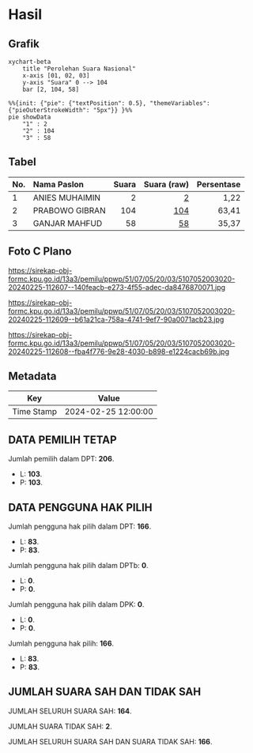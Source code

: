 # Hasil

## Grafik

```mermaid
xychart-beta
    title "Perolehan Suara Nasional"
    x-axis [01, 02, 03]
    y-axis "Suara" 0 --> 104
    bar [2, 104, 58]
```

```mermaid
%%{init: {"pie": {"textPosition": 0.5}, "themeVariables": {"pieOuterStrokeWidth": "5px"}} }%%
pie showData
    "1" : 2
    "2" : 104
    "3" : 58
```

## Tabel

| No. | Nama Paslon    | Suara | Suara (raw) | Persentase |
|:--- |:-------------- | -----:| -----------:| ----------:|
| 1   | ANIES MUHAIMIN | 2     | [2][p-1]    | 1,22       |
| 2   | PRABOWO GIBRAN | 104   | [104][p-2]  | 63,41      |
| 3   | GANJAR MAHFUD  | 58    | [58][p-3]   | 35,37      |


[p-1]: https://github.com/gigit-pemilu/pemilu-2024/blob/main/pilpres/hitung-suara/sub/51-bali/sub/07-karangasem/sub/05-abang/sub/2003-bunutan/sub/020-tps/sub/paslon-1.txt
[p-2]: https://github.com/gigit-pemilu/pemilu-2024/blob/main/pilpres/hitung-suara/sub/51-bali/sub/07-karangasem/sub/05-abang/sub/2003-bunutan/sub/020-tps/sub/paslon-2.txt
[p-3]: https://github.com/gigit-pemilu/pemilu-2024/blob/main/pilpres/hitung-suara/sub/51-bali/sub/07-karangasem/sub/05-abang/sub/2003-bunutan/sub/020-tps/sub/paslon-3.txt

## Foto C Plano

https://sirekap-obj-formc.kpu.go.id/13a3/pemilu/ppwp/51/07/05/20/03/5107052003020-20240225-112607--140feacb-e273-4f55-adec-da8476870071.jpg

https://sirekap-obj-formc.kpu.go.id/13a3/pemilu/ppwp/51/07/05/20/03/5107052003020-20240225-112609--b61a21ca-758a-4741-9ef7-90a0071acb23.jpg

https://sirekap-obj-formc.kpu.go.id/13a3/pemilu/ppwp/51/07/05/20/03/5107052003020-20240225-112608--fba4f776-9e28-4030-b898-e1224cacb69b.jpg


## Metadata

| Key        | Value               |
| ---------- | ------------------- |
| Time Stamp | 2024-02-25 12:00:00 |


## DATA PEMILIH TETAP

Jumlah pemilih dalam DPT: **206**.
 * L: **103**.
 * P: **103**.

## DATA PENGGUNA HAK PILIH

Jumlah pengguna hak pilih dalam DPT: **166**.
 * L: **83**.
 * P: **83**.

Jumlah pengguna hak pilih dalam DPTb: **0**.
 * L: **0**.
 * P: **0**.

Jumlah pengguna hak pilih dalam DPK: **0**.
 * L: **0**.
 * P: **0**.

Jumlah pengguna hak pilih: **166**.
 * L: **83**.
 * P: **83**.

## JUMLAH SUARA SAH DAN TIDAK SAH

JUMLAH SELURUH SUARA SAH: **164**.

JUMLAH SUARA TIDAK SAH: **2**.

JUMLAH SELURUH SUARA SAH DAN SUARA TIDAK SAH: **166**.



